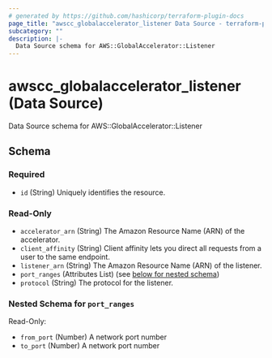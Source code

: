 ```yaml
---
# generated by https://github.com/hashicorp/terraform-plugin-docs
page_title: "awscc_globalaccelerator_listener Data Source - terraform-provider-awscc"
subcategory: ""
description: |-
  Data Source schema for AWS::GlobalAccelerator::Listener
---
```


# awscc_globalaccelerator_listener (Data Source)

Data Source schema for AWS::GlobalAccelerator::Listener



<!-- schema generated by tfplugindocs -->
## Schema

### Required

- `id` (String) Uniquely identifies the resource.

### Read-Only

- `accelerator_arn` (String) The Amazon Resource Name (ARN) of the accelerator.
- `client_affinity` (String) Client affinity lets you direct all requests from a user to the same endpoint.
- `listener_arn` (String) The Amazon Resource Name (ARN) of the listener.
- `port_ranges` (Attributes List) (see [below for nested schema](#nestedatt--port_ranges))
- `protocol` (String) The protocol for the listener.

<a id="nestedatt--port_ranges"></a>
### Nested Schema for `port_ranges`

Read-Only:

- `from_port` (Number) A network port number
- `to_port` (Number) A network port number
